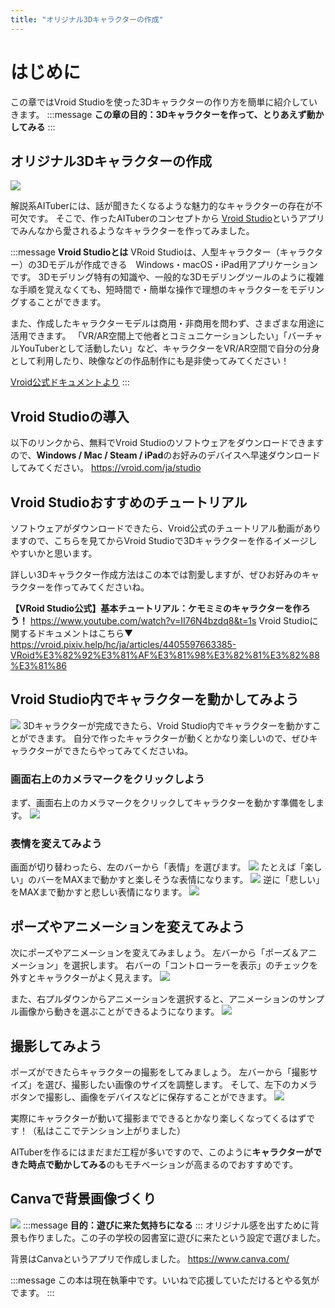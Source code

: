 ```yaml
---
title: "オリジナル3Dキャラクターの作成"
---
```

# はじめに
この章ではVroid Studioを使った3Dキャラクターの作り方を簡単に紹介していきます。
:::message
**この章の目的：3Dキャラクターを作って、とりあえず動かしてみる**
:::

## オリジナル3Dキャラクターの作成
![](https://storage.googleapis.com/zenn-user-upload/19d7d52f38c4-20240215.png)

解説系AITuberには、話が聞きたくなるような魅力的なキャラクターの存在が不可欠です。
そこで、作ったAITuberのコンセプトから
[Vroid Studio](https://vroid.com/en/studio)というアプリでみんなから愛されるようなキャラクターを作ってみました。

:::message
**Vroid Studioとは**
VRoid Studioは、人型キャラクター（キャラクター）の3Dモデルが作成できる　Windows・macOS・iPad用アプリケーションです。
3Dモデリング特有の知識や、一般的な3Dモデリングツールのように複雑な手順を覚えなくても、短時間で・簡単な操作で理想のキャラクターをモデリングすることができます。

また、作成したキャラクターモデルは商用・非商用を問わず、さまざまな用途に活用できます。
「VR/AR空間上で他者とコミュニケーションしたい」「バーチャルYouTuberとして活動したい」など、キャラクターをVR/AR空間で自分の分身として利用したり、映像などの作品制作にも是非使ってみてください！

[Vroid公式ドキュメントより](https://vroid.pixiv.help/hc/ja/articles/4405597663385-VRoid%E3%82%92%E3%81%AF%E3%81%98%E3%82%81%E3%82%88%E3%81%86)
:::

## Vroid Studioの導入
以下のリンクから、無料でVroid Studioのソフトウェアをダウンロードできますので、**Windows / Mac / Steam / iPad**のお好みのデバイスへ早速ダウンロードしてみてください。
https://vroid.com/ja/studio

## Vroid Studioおすすめのチュートリアル
ソフトウェアがダウンロードできたら、Vroid公式のチュートリアル動画がありますので、こちらを見てからVroid Studioで3Dキャラクターを作るイメージしやすいかと思います。

詳しい3Dキャラクター作成方法はこの本では割愛しますが、ぜひお好みのキャラクターを作ってみてくださいね。

**【VRoid Studio公式】基本チュートリアル：ケモミミのキャラクターを作ろう！**
https://www.youtube.com/watch?v=II76N4bzdq8&t=1s
Vroid Studioに関するドキュメントはこちら▼
https://vroid.pixiv.help/hc/ja/articles/4405597663385-VRoid%E3%82%92%E3%81%AF%E3%81%98%E3%82%81%E3%82%88%E3%81%86

## Vroid Studio内でキャラクターを動かしてみよう
![](https://storage.googleapis.com/zenn-user-upload/c8f3c18ec9e0-20240215.png)
3Dキャラクターが完成できたら、Vroid Studio内でキャラクターを動かすことができます。
自分で作ったキャラクターが動くとかなり楽しいので、ぜひキャラクターができたらやってみてくださいね。

### 画面右上のカメラマークをクリックしよう
まず、画面右上のカメラマークをクリックしてキャラクターを動かす準備をします。
![](https://storage.googleapis.com/zenn-user-upload/ce1156ee35b5-20240215.jpg)

### 表情を変えてみよう
画面が切り替わったら、左のバーから「表情」を選びます。
![](https://storage.googleapis.com/zenn-user-upload/377c89525891-20240215.jpg)
たとえば「楽しい」のバーをMAXまで動かすと楽しそうな表情になります。
![](https://storage.googleapis.com/zenn-user-upload/c739b8f1e2e1-20240215.jpg)
逆に「悲しい」をMAXまで動かすと悲しい表情になります。
![](https://storage.googleapis.com/zenn-user-upload/5888c2ac71e5-20240215.jpg)

## ポーズやアニメーションを変えてみよう
次にポーズやアニメーションを変えてみましょう。
左バーから「ポーズ＆アニメーション」を選択します。
右バーの「コントローラーを表示」のチェックを外すとキャラクターがよく見えます。
![](https://storage.googleapis.com/zenn-user-upload/063f415b1668-20240215.jpg)

また、右プルダウンからアニメーションを選択すると、アニメーションのサンプル画像から動きを選ぶことができるようになります。
![](https://storage.googleapis.com/zenn-user-upload/fbd1c09b287c-20240215.jpg)

## 撮影してみよう
ポーズができたらキャラクターの撮影をしてみましょう。
左バーから「撮影サイズ」を選び、撮影したい画像のサイズを調整します。
そして、左下のカメラボタンで撮影し、画像をデバイスなどに保存することができます。
![](https://storage.googleapis.com/zenn-user-upload/2c4b01e9c489-20240215.jpg)

実際にキャラクターが動いて撮影までできるとかなり楽しくなってくるはずです！（私はここでテンション上がりました）

AITuberを作るにはまだまだ工程が多いですので、このように**キャラクターができた時点で動かしてみる**のもモチベーションが高まるのでおすすめです。

## Canvaで背景画像づくり
![](https://storage.googleapis.com/zenn-user-upload/1e2c999c7d20-20240215.png)
:::message
**目的：遊びに来た気持ちになる**
:::
オリジナル感を出すために背景も作りました。この子の学校の図書室に遊びに来たという設定で選びました。

背景はCanvaというアプリで作成しました。
https://www.canva.com/

:::message
この本は現在執筆中です。いいねで応援していただけるとやる気がでます。
:::